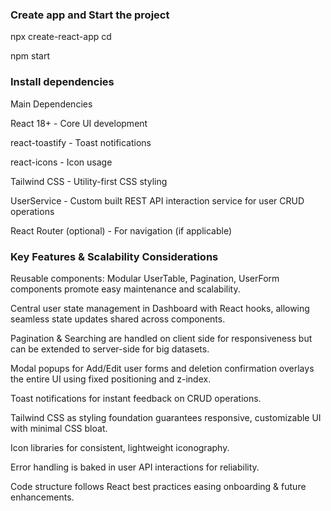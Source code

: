 ### Create app and Start the project 

npx create-react-app <project-name> 
cd <project-name>

npm start 

### Install dependencies 

Main Dependencies

React 18+ - Core UI development

react-toastify - Toast notifications

react-icons - Icon usage

Tailwind CSS - Utility-first CSS styling

UserService - Custom built REST API interaction service for user CRUD operations

React Router (optional) - For navigation (if applicable)


### Key Features & Scalability Considerations

Reusable components: Modular UserTable, Pagination, UserForm components promote easy maintenance and scalability.

Central user state management in Dashboard with React hooks, allowing seamless state updates shared across components.

Pagination & Searching are handled on client side for responsiveness but can be extended to server-side for big datasets.

Modal popups for Add/Edit user forms and deletion confirmation overlays the entire UI using fixed positioning and z-index.

Toast notifications for instant feedback on CRUD operations.

Tailwind CSS as styling foundation guarantees responsive, customizable UI with minimal CSS bloat.

Icon libraries for consistent, lightweight iconography.

Error handling is baked in user API interactions for reliability.

Code structure follows React best practices easing onboarding & future enhancements.







